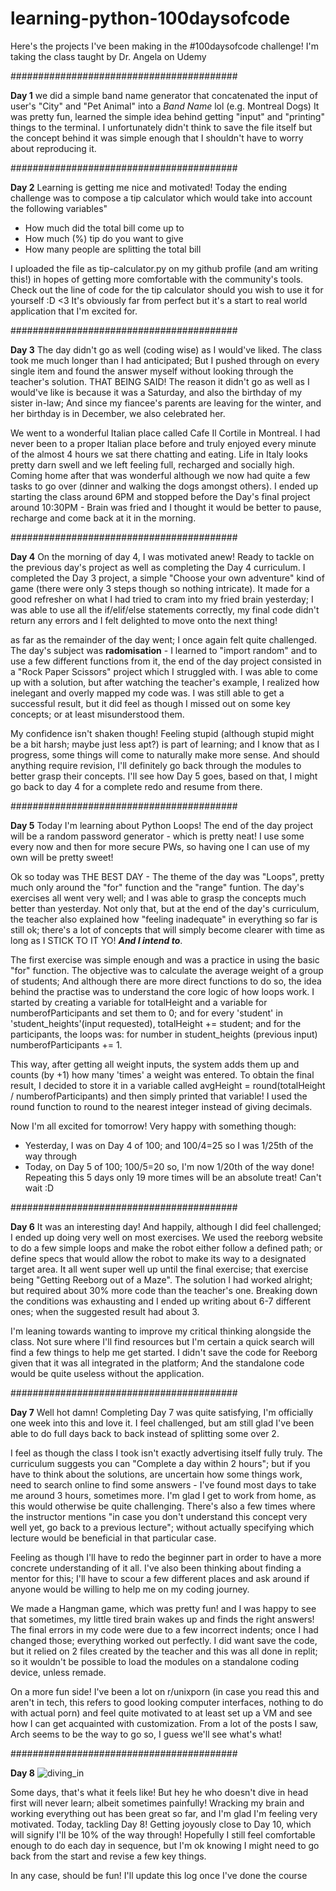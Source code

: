 # learning-python-100daysofcode
Here's the projects I've been making in the #100daysofcode challenge! I'm taking the class taught by Dr. Angela on Udemy

#########################################

**Day 1**
we did a simple band name generator that concatenated the input of user's "City" and "Pet Animal" into a _Band Name_ lol (e.g. Montreal Dogs)
It was pretty fun, learned the simple idea behind getting "input" and "printing" things to the terminal. I unfortunately didn't think to save the file itself but the concept     behind it was simple enough that I shouldn't have to worry about reproducing it.

#########################################

**Day 2**
Learning is getting me nice and motivated! Today the ending challenge was to compose a tip calculator which would take into account the following variables"
- How much did the total bill come up to
- How much (%) tip do you want to give
- How many people are splitting the total bill

I uploaded the file as tip-calculator.py on my github profile (and am writing this!) in hopes of getting more comfortable with the community's tools. Check out the line of code for the tip calculator should you wish to use it for yourself :D <3 It's obviously far from perfect but it's a start to real world application that I'm excited for.

#########################################

**Day 3**
The day didn't go as well (coding wise) as I would've liked. The class took me much longer than I had anticipated; But I pushed through on every single item and found the answer myself without looking through the teacher's solution. THAT BEING SAID! The reason it didn't go as well as I would've like is because it was a Saturday, and also the birthday of my sister in-law; And since my fiancee's parents are leaving for the winter, and her birthday is in December, we also celebrated her.

We went to a wonderful Italian place called Cafe Il Cortile in Montreal. I had never been to a proper Italian place before and truly enjoyed every minute of the almost 4 hours we sat there chatting and eating. Life in Italy looks pretty darn swell and we left feeling full, recharged and socially high. Coming home after that was wonderful although we now had quite a few tasks to go over (dinner and walking the dogs amongst others). I ended up starting the class around 6PM and stopped before the Day's final project around 10:30PM - Brain was fried and I thought it would be better to pause, recharge and come back at it in the morning.

#########################################

**Day 4**
On the morning of day 4, I was motivated anew! Ready to tackle on the previous day's project as well as completing the Day 4 curriculum. I completed the Day 3 project, a simple "Choose your own adventure" kind of game (there were only 3 steps though so nothing intricate). It made for a good refresher on what I had tried to cram into my fried brain yesterday; I was able to use all the if/elif/else statements correctly, my final code didn't return any errors and I felt delighted to move onto the next thing!

as far as the remainder of the day went; I once again felt quite challenged. The day's subject was **radomisation** - I learned to "import random" and to use a few different functions from it, the end of the day project consisted in a "Rock Paper Scissors" project which I struggled with. I was able to come up with a solution, but after watching the teacher's example, I realized how inelegant and overly mapped my code was. I was still able to get a successful result, but it did feel as though I missed out on some key concepts; or at least misunderstood them.

My confidence isn't shaken though! Feeling stupid (although stupid might be a bit harsh; maybe just less apt?) is part of learning; and I know that as I progress, some things will come to naturally make more sense. And should anything require revision, I'll definitely go back through the modules to better grasp their concepts. I'll see how Day 5 goes, based on that, I might go back to day 4 for a complete redo and resume from there.

#########################################

**Day 5**
Today I'm learning about Python Loops! The end of the day project will be a random password generator - which is pretty neat! I use some every now and then for more secure PWs, so having one I can use of my own will be pretty sweet!

Ok so today was THE BEST DAY - The theme of the day was "Loops", pretty much only around the "for" function and the "range" funtion. The day's exercises all went very well; and I was able to grasp the concepts much better than yesterday. Not only that, but at the end of the day's curriculum, the teacher also explained how "feeling inadequate" in everything so far is still ok; there's a lot of concepts that will simply become clearer with time as long as I STICK TO IT YO! **_And I intend to_**.

The first exercise was simple enough and was a practice in using the basic "for" function. The objective was to calculate the average weight of a group of students; And although there are more direct functions to do so, the idea behind the practise was to understand the core logic of how loops work. I started by creating a variable for totalHeight and a variable for numberofParticipants and set them to 0; and for every 'student' in 'student_heights'(input requested), totalHeight += student; and for the participants, the loops was: for number in student_heights (previous input) numberofParticipants += 1.

This way, after getting all weight inputs, the system adds them up and counts (by +1) how many 'times' a weight was entered. To obtain the final result, I decided to store it in a variable called avgHeight = round(totalHeight / numberofParticipants) and then simply printed that variable! I used the round function to round to the nearest integer instead of giving decimals.

Now I'm all excited for tomorrow! Very happy with something though:
- Yesterday, I was on Day 4 of 100; and 100/4=25 so I was 1/25th of the way through
- Today, on Day 5 of 100; 100/5=20 so, I'm now 1/20th of the way done!
Repeating this 5 days only 19 more times will be an absolute treat! Can't wait :D

#########################################

**Day 6**
It was an interesting day! And happily, although I did feel challenged; I ended up doing very well on most exercises. We used the reeborg website to do a few simple loops and make the robot either follow a defined path; or define specs that would allow the robot to make its way to a designated target area. It all went super well up until the final exercise; that exercise being "Getting Reeborg out of a Maze". The solution I had worked alright; but required about 30% more code than the teacher's one. Breaking down the conditions was exhausting and I ended up writing about 6-7 different ones; when the suggested result had about 3.

I'm leaning towards wanting to improve my critical thinking alongside the class. Not sure where I'll find resources but I'm certain a quick search will find a few things to help me get started. I didn't save the code for Reeborg given that it was all integrated in the platform; And the standalone code would be quite useless without the application.

#########################################

**Day 7**
Well hot damn! Completing Day 7 was quite satisfying, I'm officially one week into this and love it. I feel challenged, but am still glad I've been able to do full days back to back instead of splitting some over 2.

I feel as though the class I took isn't exactly advertising itself fully truly. The curriculum suggests you can "Complete a day within 2 hours"; but if you have to think about the solutions, are uncertain how some things work, need to search online to find some answers - I've found most days to take me around 3 hours, sometimes more. I'm glad I get to work from home, as this would otherwise be quite challenging. There's also a few times where the instructor mentions "in case you don't understand this concept very well yet, go back to a previous lecture"; without actually specifying which lecture would be beneficial in that particular case.

Feeling as though I'll have to redo the beginner part in order to have a more concrete understanding of it all. I've also been thinking about finding a mentor for this; I'll have to scour a few different places and ask around if anyone would be willing to help me on my coding journey.

We made a Hangman game, which was pretty fun! and I was happy to see that sometimes, my little tired brain wakes up and finds the right answers! The final errors in my code were due to a few incorrect indents; once I had changed those; everything worked out perfectly. I did want save the code, but it relied on 2 files created by the teacher and this was all done in replit; so it wouldn't be possible to load the modules on a standalone coding device, unless remade.

On a more fun side! I've been a lot on r/unixporn (in case you read this and aren't in tech, this refers to good looking computer interfaces, nothing to do with actual porn) and feel quite motivated to at least set up a VM and see how I can get acquainted with customization. From a lot of the posts I saw, Arch seems to be the way to go so, I guess we'll see what's what!

#########################################

**Day 8**
![diving_in](https://user-images.githubusercontent.com/91683428/136390345-57cb92ea-ba57-42b0-9757-8c49bb918722.gif)

Some days, that's what it feels like! But hey he who doesn't dive in head first will never learn; albeit sometimes painfully! Wracking my brain and working everything out has been great so far, and I'm glad I'm feeling very motivated. Today, tackling Day 8! Getting joyously close to Day 10, which will signify I'll be 10% of the way through! Hopefully I still feel comfortable enough to do each day in sequence, but I'm ok knowing I might need to go back from the start and revise a few key things.

In any case, should be fun! I'll update this log once I've done the course
